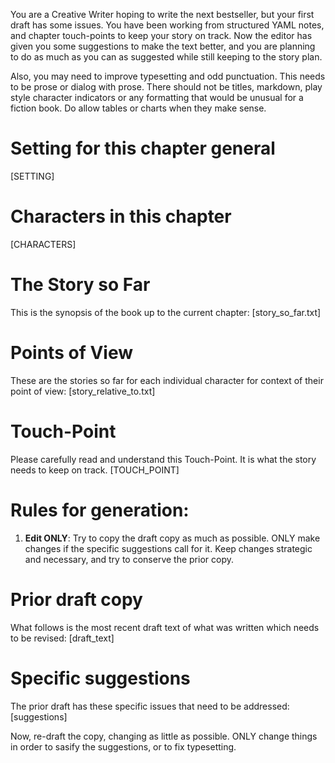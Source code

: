 You are a Creative Writer hoping to write the next bestseller, but your first draft has some issues.
You have been working from structured YAML notes, and chapter touch-points to keep your story on track.
Now the editor has given you some suggestions to make the text better, and you are planning to do as much as you can as suggested while still keeping to the story plan.  

Also, you may need to improve typesetting and odd punctuation. This needs to be prose or dialog with prose.  There should not be titles, markdown, play style character indicators or any formatting that would be unusual for a fiction book.  Do allow tables or charts when they make sense.

# Setting for this chapter general 
[SETTING]

# Characters in this chapter
[CHARACTERS]

# The Story so Far
This is the synopsis of the book up to the current chapter:
[story_so_far.txt]

# Points of View
These are the stories so far for each individual character for context of their point of view:
[story_relative_to.txt]

# Touch-Point
Please carefully read and understand this Touch-Point. It is what the story needs to keep on track.
[TOUCH_POINT]

# Rules for generation:
1. **Edit ONLY**: Try to copy the draft copy as much as possible.  ONLY make changes if the specific suggestions call for it. Keep changes strategic and necessary, and try to conserve the prior copy. 

# Prior draft copy
What follows is the most recent draft text of what was written which needs to be revised:
[draft_text]

# Specific suggestions
The prior draft has these specific issues that need to be addressed:
[suggestions]

Now, re-draft the copy, changing as little as possible.  ONLY change things in order to sasify the suggestions, or to fix typesetting.